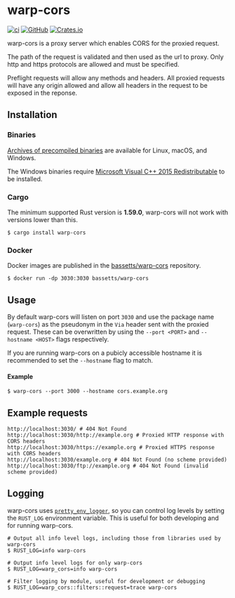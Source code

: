 # warp-cors

[![ci](https://github.com/Bassetts/warp-cors/workflows/ci/badge.svg)](https://github.com/Bassetts/warp-cors/actions?query=workflow%3Aci)
[![GitHub](https://img.shields.io/github/license/bassetts/warp-cors?color=blue)](./LICENSE)
[![Crates.io](https://img.shields.io/crates/v/warp-cors)](https://crates.io/crates/warp-cors)

warp-cors is a proxy server which enables CORS for the proxied request.

The path of the request is validated and then used as the url to proxy. Only
http and https protocols are allowed and must be specified.

Preflight requests will allow any methods and headers. All proxied requests will
have any origin allowed and allow all headers in the request to be exposed in the
reponse.

## Installation

### Binaries

[Archives of precompiled binaries](https://github.com/Bassetts/warp-cors/releases) 
are available for Linux, macOS, and Windows.

The Windows binaries require [Microsoft Visual C++ 2015 Redistributable](https://www.microsoft.com/en-us/download/details.aspx?id=53587)
to be installed.

### Cargo

The minimum supported Rust version is **1.59.0**, warp-cors will not work with
versions lower than this.

```shell
$ cargo install warp-cors
```

### Docker

Docker images are published in the 
[bassetts/warp-cors](https://hub.docker.com/repository/docker/bassetts/warp-cors) 
repository.

```shell
$ docker run -dp 3030:3030 bassetts/warp-cors
```

## Usage

By default warp-cors will listen on port `3030` and use the package name
(`warp-cors`) as the pseudonym in the `Via` header sent with the proxied
request. These can be overwritten by using the `--port <PORT>` and
`--hostname <HOST>` flags respectively.

If you are running warp-cors on a pubicly accessible hostname it is
recommended to set the `--hostname` flag to match.

#### Example
```shell
$ warp-cors --port 3000 --hostname cors.example.org
```

## Example requests

```shell
http://localhost:3030/ # 404 Not Found
http://localhost:3030/http://example.org # Proxied HTTP response with CORS headers
http://localhost:3030/https://example.org # Proxied HTTPS response with CORS headers
http://localhost:3030/example.org # 404 Not Found (no scheme provided)
http://localhost:3030/ftp://example.org # 404 Not Found (invalid scheme provided)
```

## Logging

warp-cors uses [`pretty_env_logger`], so you can control log levels by setting
the `RUST_LOG` environment variable. This is useful for both developing and
for running warp-cors.

```shell
# Output all info level logs, including those from libraries used by warp-cors
$ RUST_LOG=info warp-cors

# Output info level logs for only warp-cors
$ RUST_LOG=warp_cors=info warp-cors

# Filter logging by module, useful for development or debugging
$ RUST_LOG=warp_cors::filters::request=trace warp-cors
```

[`pretty_env_logger`]: https://docs.rs/pretty_env_logger/*/pretty_env_logger/

